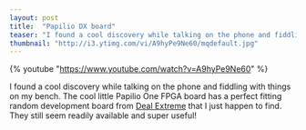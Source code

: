 ```yaml
---
layout: post
title:  "Papilio DX board"
teaser: "I found a cool discovery while talking on the phone and fiddling with things on my bench. The cool little Papilio One FPGA..."
thumbnail: "http://i3.ytimg.com/vi/A9hyPe9Ne60/mqdefault.jpg"
---
```


{% youtube "https://www.youtube.com/watch?v=A9hyPe9Ne60" %}

I found a cool discovery while talking on the phone and fiddling with things on my bench. The cool little Papilio One FPGA board has a perfect fitting random development board from [Deal Extreme](http://dx.com) that I just happen to find. They still seem readily available and super useful!
